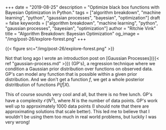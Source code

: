 +++
date = "2019-08-25"
description = "Optimize black box functions with Bayesian Optimization in Python."
tags = ["algorithm breakdown", "machine learning", "python", "gaussian processes", "bayesian", "optimization"]
draft = false
keywords = ["algorithm breakdown", "machine learning", "python", "gaussian processes", "bayesian", "optimization"]
author = "Ritchie Vink"
title = "Algorithm Breakdown: Bayesian Optimization"
og_image = "/img/post-26/explore-forest.png"
+++

{{< figure src="/img/post-26/explore-forest.png" >}}

Not that long ago I wrote an introduction post on [Gaussian Processes]({{< ref "gaussian-process.md" >}}) (GP's), a regression technique where we condition a Gaussian prior distribution over functions on observed data. GP's can model any function that is possible within a given prior distribution. And we don't get a function $f$, we get a whole posterior distritbution of functions $P(f|X)$.

This of course sounds very cool and all, but there is no free lunch. GP's have a complexity $\mathcal{O}(N^3)$, where $N$ is the number of data points. GP's work well up to approximately 1000 data points (I should note that there are approximating solutions that scale better). This led me to believe that I wouldn't be using them too much in real world problems, but luckily I was very wrong! 




<script type="text/x-mathjax-config">
MathJax.Hub.Config({
  tex2jax: {inlineMath: [['$','$'], ['\\(','\\)']]}
  });
  </script>

<script type="text/javascript" async
  src="https://cdnjs.cloudflare.com/ajax/libs/mathjax/2.7.5/MathJax.js?config=TeX-MML-AM_CHTML">
</script>

<head>

<style>

.formula-wrap {
overflow-x: scroll;
}

</style>

</head>
